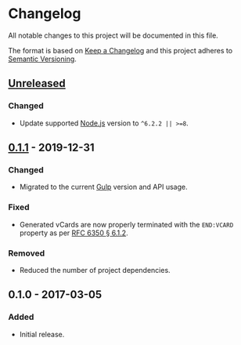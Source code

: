 Changelog
=========
All notable changes to this project will be documented in this file.

The format is based on [Keep a Changelog](http://keepachangelog.com/en/1.0.0/)
and this project adheres to [Semantic Versioning](http://semver.org/spec/v2.0.0.html).

[Unreleased]
------------
### Changed
- Update supported [Node.js](https://nodejs.org/) version to `^6.2.2 || >=8`.

[0.1.1] - 2019-12-31
--------------------
### Changed
- Migrated to the current [Gulp](https://gulpjs.com/) version and API usage.

### Fixed
- Generated vCards are now properly terminated with the `END:VCARD` property as
  per [RFC 6350 § 6.1.2](https://tools.ietf.org/html/rfc6350#section-6.1.2).

### Removed
- Reduced the number of project dependencies.

0.1.0 - 2017-03-05
------------------
### Added
- Initial release.

[Unreleased]: https://github.com/jbenner-radham/jcard-to-vcard/compare/v0.1.1...HEAD
[0.1.1]: https://github.com/jbenner-radham/jcard-to-vcard/compare/v0.1.0...v0.1.1
